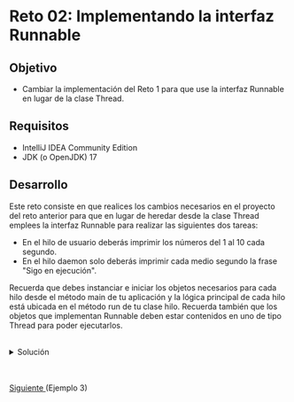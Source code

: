 # Reto 02: Implementando la interfaz Runnable

## Objetivo

- Cambiar la implementación del Reto 1 para que use la interfaz Runnable en lugar de la clase Thread.

## Requisitos

- IntelliJ IDEA Community Edition
- JDK (o OpenJDK) 17

## Desarrollo

Este reto consiste en que realices los cambios necesarios en el proyecto del reto anterior para que en lugar de heredar desde la clase Thread emplees la interfaz Runnable para realizar las siguientes dos tareas:

- En el hilo de usuario deberás imprimir los números del 1 al 10 cada segundo.
- En el hilo daemon solo deberás imprimir cada medio segundo la frase "Sigo en ejecución".

Recuerda que debes instanciar e iniciar los objetos necesarios para cada hilo desde el método main de tu aplicación y la lógica principal de cada hilo está ubicada en el método run de tu clase hilo.
Recuerda también que los objetos que implementan Runnable deben estar contenidos en uno de tipo Thread para poder ejecutarlos.

<br/>

<details>
	<summary>Solución</summary>
	
 1. Deberás cambiar cada una de tus clases generadas anteriormente para que implementen la interfaz Runnable.
	
 2. Dentro del método main deberás crear una instancia de cada una de tus clases, y también crear 2 objetos de tipo Thread.

 3. Deberás marcar el segundo objeto Thread como daemon, para que su ejecución finalice cuando termine el primero.

 4. Recuerda llamar al método start de cada uno de los Thread.

	```java
    Thread t1 = new Thread(new Hilo1());
	Thread t2 = new Thread(new Hilo2());
	t2.setDaemon(true);

	t1.start();
	t2.start();
    ```

</details>

<br/>
<br/>

[Siguiente ](../Ejemplo-03/Readme.md)(Ejemplo 3)